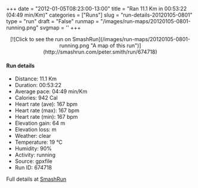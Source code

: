 +++
date = "2012-01-05T08:23:00-13:00"
title = "Ran 11.1 Km in 00:53:22 (04:49 min/Km)"
categories = ["Runs"]
slug = "run-details-20120105-0801"
type = "run"
draft = "False"
runmap = "/images/run-maps/20120105-0801-running.png"
svgmap = '<polyline points="92 12, 91 17, 97 19, 97 21, 99 27, 96 31, 95 35, 100 40, 100 46, 97 56, 97 60, 100 66, 100 68, 97 73, 97 79, 96 84, 94 89, 70 84, 62 82, 52 80, 25 74, 21 73, 17 70, 1 51, 0 42, 1 33, 20 31, 46 33, 53 32, 60 30, 79 15, 82 15, 86 11, 90 10">'
+++



<!--more-->

<center>
[![Click to see the run on SmashRun](/images/run-maps/20120105-0801-running.png "A map of this run")](http://smashrun.com/peter.smith/run/674718)
</center>

#### Run details

* Distance: 11.1 Km
* Duration: 00:53:22
* Average pace: 04:49 min/Km
* Calories: 942 Cal
* Heart rate (ave): 167 bpm
* Heart rate (max): 167 bpm
* Heart rate (min): 167 bpm
* Elevation gain: 64 m
* Elevation loss:  m
* Weather: clear
* Temperature: 19 &deg;C
* Humidity: 90%
* Activity: running
* Source: gpxfile
* Run ID: 674718

Full details at [SmashRun](http://smashrun.com/peter.smith/run/674718)